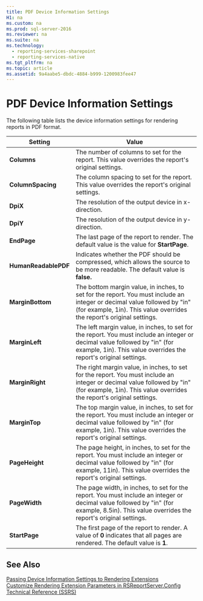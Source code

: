 ```yaml
---
title: PDF Device Information Settings
H1: na
ms.custom: na
ms.prod: sql-server-2016
ms.reviewer: na
ms.suite: na
ms.technology: 
  - reporting-services-sharepoint
  - reporting-services-native
ms.tgt_pltfrm: na
ms.topic: article
ms.assetid: 9a4aabe5-dbdc-4884-b999-1200983fee47
---
```

# PDF Device Information Settings
  The following table lists the device information settings for rendering reports in PDF format.  
  
|Setting|Value|  
|-------------|-----------|  
|**Columns**|The number of columns to set for the report. This value overrides the report's original settings.|  
|**ColumnSpacing**|The column spacing to set for the report. This value overrides the report's original settings.|  
|**DpiX**|The resolution of the output device in x\-direction.|  
|**DpiY**|The resolution of the output device in y\-direction.|  
|**EndPage**|The last page of the report to render. The default value is the value for **StartPage**.|  
|**HumanReadablePDF**|Indicates whether the PDF should be compressed, which allows the source to be more readable. The default value is **false.**|  
|**MarginBottom**|The bottom margin value, in inches, to set for the report. You must include an integer or decimal value followed by "in" \(for example, 1in\). This value overrides the report's original settings.|  
|**MarginLeft**|The left margin value, in inches, to set for the report. You must include an integer or decimal value followed by "in" \(for example, 1in\). This value overrides the report's original settings.|  
|**MarginRight**|The right margin value, in inches, to set for the report. You must include an integer or decimal value followed by "in" \(for example, 1in\). This value overrides the report's original settings.|  
|**MarginTop**|The top margin value, in inches, to set for the report. You must include an integer or decimal value followed by "in" \(for example, 1in\). This value overrides the report's original settings.|  
|**PageHeight**|The page height, in inches, to set for the report. You must include an integer or decimal value followed by "in" \(for example, 11in\). This value overrides the report's original settings.|  
|**PageWidth**|The page width, in inches, to set for the report. You must include an integer or decimal value followed by "in" \(for example, 8.5in\). This value overrides the report's original settings.|  
|**StartPage**|The first page of the report to render. A value of **0** indicates that all pages are rendered. The default value is **1**.|  
  
## See Also  
 [Passing Device Information Settings to Rendering Extensions](../Topic/Passing%20Device%20Information%20Settings%20to%20Rendering%20Extensions.md)   
 [Customize Rendering Extension Parameters in RSReportServer.Config](../../Topics/TopicNameNotContainA/Customize-Rendering-Extension-Parameters-in-RSReportServer.Config.md)   
 [Technical Reference &#40;SSRS&#41;](../../Topics/TopicNameNotContainA/Technical-Reference--SSRS-.md)  
  
  